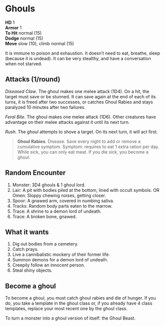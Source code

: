 # Ghouls

**HD** 1 <br />
**Armor** 1<br />
**To Hit** normal (15)<br />
**Dodge** normal (15)<br />
**Move** slow (10), climb normal (15) <br />

It is immune to poison and exhaustion. It doesn’t need to eat, breathe, sleep (because it is undead). It can be very stealthy, and have a conversation when not starved.

## Attacks (1/round)

*Diseased Claw*. The ghoul makes one melee attack (1D4). On a hit, the target must save or be stunned. It can save again at the end of each of its turns, it is freed after two successes, or catches Ghoul Rabies and stays paralyzed 10 minutes after two failures.

*Feral Bite*. The ghoul makes one melee attack (1D6). Other creatures have advantage on their melee attacks against it until its next turn.

*Rush*. The ghoul attempts to shove a target. On its next turn, it will act first.

> **Ghoul Rabies**. Disease. Save every night to add or remove a cumulative symptom. Symptom: requires to eat 1 extra ration per day. While sick, you can only eat meat. If you die sick, you become a ghoul. 

## Random Encounter

1. Monster: 3D4 ghouls & 1 ghoul lord.
1. Lair: A pit with bodies piled at the bottom, lined with occult symbols. OR Omen: Sloppy chewing noises, getting closer.
1. Spoor: A gnawed arm, covered in numbing saliva.
1. Tracks: Random body parts eaten to the marrow.
1. Trace: A shrine to a demon lord of undeath.
1. Trace: A broken bone, gnawed.

## What it wants
1. Dig out bodies from a cemetery.
1. Catch prays.
1. Live a cannibalistic mockery of their former life.
1. Summon demons for a demon lord of undeath.
1. Creepily follow an innocent person.
1. Steal shiny objects.

## Become a ghoul

To become a ghoul, you must catch ghoul rabies and die of hunger. If you do, you take a template in the ghoul class or, if you already have 4 class templates, replace your most recent one by the ghoul class.

To turn a monster into a ghoul version of itself: the Ghoul Beast.